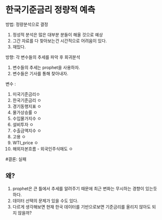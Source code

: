 # 한국기준금리 정량적 예측
방법: 정량분석으로 결정
1. 정성적 분석은 많은 대부분 분들이 해올 것으로 예상
2. 그간 자료를 다 찾아보는건 시간적으로 어려움이 있다.
3. 재밌다.

방향: 각 변수들의 추세를 파악 후 회귀분석
1. 변수들의 추세는 prophet을 사용하자.
2. 변수들은 기사를 통해 찾아내자.

변수 : 
1. 미국기준금리ㅇ
2. 한국기준금리 ㅇ
3. 경기동행지표 ㅇ
4. 물가상승률 ㅇ
5. 수입물가지수 ㅇ
6. 설비투자 ㅇ 
7. 수출금액지수 ㅇ
8. 고용 ㅇ
9. WTI_price ㅇ
10. 해외자본흐름 - 외국인주식매도 ㅇ

#결론: 실패
## 왜?
1. prophet은 큰 틀에서 추세를 알려주기 때문에 최근 변화는 무시하는 경향이 있는듯 하다.
2. 데이터 선택의 문제가 있을 수도 있다.
3. 다르게 생각해보면 현재 한국 데이터를 기반으로보면 기준금리를 올리지 않아도 되지 않을까?
